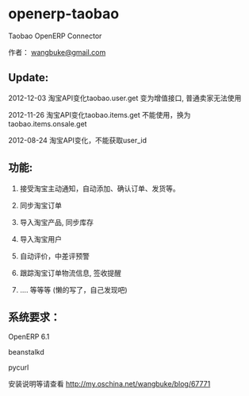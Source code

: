 openerp-taobao
==============

Taobao OpenERP Connector

作者： wangbuke@gmail.com

Update:
----------
2012-12-03 淘宝API变化taobao.user.get 变为增值接口, 普通卖家无法使用

2012-11-26 淘宝API变化taobao.items.get 不能使用，换为 taobao.items.onsale.get

2012-08-24 淘宝API变化，不能获取user_id

功能:
------


1. 接受淘宝主动通知，自动添加、确认订单、发货等。


2. 同步淘宝订单


3. 导入淘宝产品, 同步库存


4. 导入淘宝用户


5. 自动评价，中差评预警


6. 跟踪淘宝订单物流信息, 签收提醒


7. .... 等等等 (懒的写了，自己发现吧)


系统要求：
------


OpenERP 6.1

beanstalkd

pycurl


安装说明等请查看 http://my.oschina.net/wangbuke/blog/67771  

